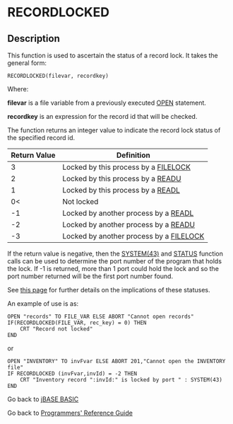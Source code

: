 # RECORDLOCKED

<PageHeader />

## Description

This function is used to ascertain the status of a record lock. It takes the general form:

```
RECORDLOCKED(filevar, recordkey)
```

Where:

**filevar** is a file variable from a previously executed [OPEN](./../open) statement.

**recordkey** is an expression for the record id that will be checked.

The function returns an integer value to indicate the record lock status of the specified record id.

| Return Value | Definition |
| --- | --- |
| 3 | Locked by this process by a [FILELOCK](./../filelock) |
| 2 | Locked by this process by a [READU](./../readu)|
| 1 | Locked by this process by a [READL](./../readl) |
| 0<| Not locked |
| -1 | Locked by another process by a [READL](./../readl) |
| -2 | Locked by another process by a [READU](./../readu)|
| -3 | Locked by another process by a [FILELOCK](./../filelock) |

If the return value is negative, then the [SYSTEM(43)](./../system-functions) and [STATUS](./../status-function) function calls can be used to determine the port number of the program that holds the lock. If -1 is returned, more than 1 port could hold the lock and so the port number returned will be the first port number found.

See [this page](./../jbase/../../coding-corner/the-keys-to-record-locking/README.md) for further details on the implications of these statuses.

An example of use is as:

```
OPEN "records" TO FILE_VAR ELSE ABORT "Cannot open records"
IF(RECORDLOCKED(FILE_VAR, rec_key) = 0) THEN
    CRT "Record not locked"
END
```

or

```
OPEN "INVENTORY" TO invFvar ELSE ABORT 201,"Cannot open the INVENTORY file"
IF RECORDLOCKED (invFvar,invId) = -2 THEN
    CRT "Inventory record ":invId:" is locked by port " : SYSTEM(43)
END
```

Go back to [jBASE BASIC](./../README.md)

Go back to [Programmers' Reference Guide](./../../reference-guides/jbc/README.md)

<PageFooter />
